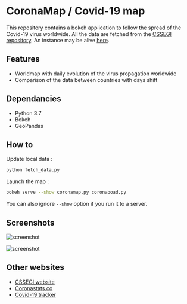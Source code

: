 # CoronaMap / Covid-19 map

This repository contains a bokeh application to follow the spread of the Covid-19 virus worldwide.
All the data are fetched from the [CSSEGI repository](https://github.com/CSSEGISandData/COVID-19). 
An instance may be alive [here](http://localhost:5006/coronaboard).

## Features

- Worldmap with daily evolution of the virus propagation worldwide
- Comparison of the data between countries with days shift

## Dependancies

- Python 3.7
- Bokeh
- GeoPandas

## How to

Update local data :

```bash
python fetch_data.py
```

Launch the map :

```bash
bokeh serve --show coronamap.py coronaboad.py
```

You can also ignore `--show` option if you run it to a server.

## Screenshots

![screenshot](https://raw.githubusercontent.com/jsgounot/CoronaTools/master/Screenshots/coronamap.png)

![screenshot](https://raw.githubusercontent.com/jsgounot/CoronaTools/master/Screenshots/coronaboard.png)

## Other websites

- [CSSEGI website](https://www.arcgis.com/apps/opsdashboard/index.html#/bda7594740fd40299423467b48e9ecf6)
- [Coronastats.co](https://coronastats.co/)
- [Covid-19 tracker](https://covid19.nguy.dev/)